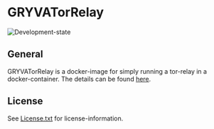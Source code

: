 # GRYVATorRelay

![Development-state](https://img.shields.io/badge/development--state-maintenance%20updates%20only-green)

## General

GRYVATorRelay is a docker-image for simply running a tor-relay in a docker-container.
The details can be found [here](https://projects.aniondev.de/PublicProjects/GRYVAImages/GRYVATorRelay/-/tree/main/GRYVATorRelay).

## License

See [License.txt](https://projects.aniondev.de/PublicProjects/GRYVAImages/GRYVATorRelay/-/raw/main/License.txt) for license-information.

